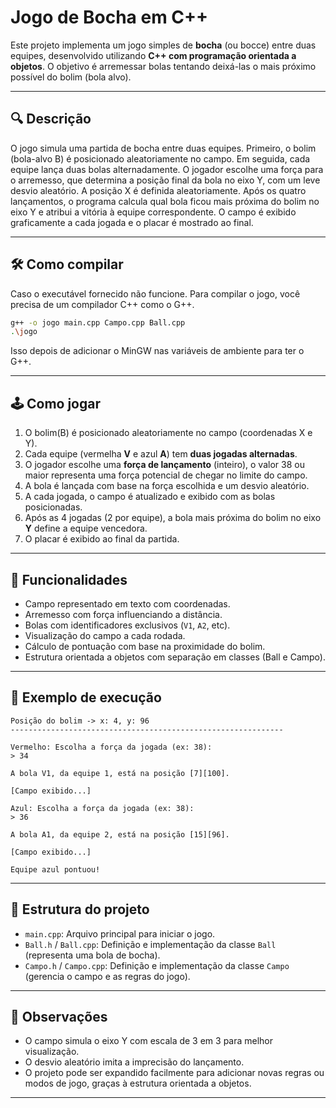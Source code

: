 # Jogo de Bocha em C++

Este projeto implementa um jogo simples de **bocha** (ou bocce) entre duas equipes, desenvolvido utilizando **C++ com programação orientada a objetos**.
O objetivo é arremessar bolas tentando deixá-las o mais próximo possível do bolim (bola alvo).


---

## 🔍 Descrição

O jogo simula uma partida de bocha entre duas equipes. Primeiro, o bolim (bola-alvo B) é posicionado aleatoriamente no campo. Em seguida, cada equipe lança duas bolas alternadamente. O jogador escolhe uma força para o arremesso, que determina a posição final da bola no eixo Y, com um leve desvio aleatório. A posição X é definida aleatoriamente. Após os quatro lançamentos, o programa calcula qual bola ficou mais próxima do bolim no eixo Y e atribui a vitória à equipe correspondente. O campo é exibido graficamente a cada jogada e o placar é mostrado ao final.


---

## 🛠️ Como compilar

Caso o executável fornecido não funcione.
Para compilar o jogo, você precisa de um compilador C++ como o G++.

```bash
g++ -o jogo main.cpp Campo.cpp Ball.cpp
.\jogo
```

Isso depois de adicionar o MinGW nas variáveis de ambiente para ter o G++.

---

## 🕹️ Como jogar

1. O bolim(B) é posicionado aleatoriamente no campo (coordenadas X e Y).
2. Cada equipe (vermelha **V** e azul **A**) tem **duas jogadas alternadas**.
3. O jogador escolhe uma **força de lançamento** (inteiro), o valor 38 ou maior representa uma força potencial de chegar no limite do campo.
4. A bola é lançada com base na força escolhida e um desvio aleatório.
5. A cada jogada, o campo é atualizado e exibido com as bolas posicionadas.
6. Após as 4 jogadas (2 por equipe), a bola mais próxima do bolim no eixo **Y** define a equipe vencedora.
7. O placar é exibido ao final da partida.

---

## 📅 Funcionalidades

- Campo representado em texto com coordenadas.
- Arremesso com força influenciando a distância.
- Bolas com identificadores exclusivos (`V1`, `A2`, etc).
- Visualização do campo a cada rodada.
- Cálculo de pontuação com base na proximidade do bolim.
- Estrutura orientada a objetos com separação em classes (Ball e Campo).

---

## 📆 Exemplo de execução

```
Posição do bolim -> x: 4, y: 96
-------------------------------------------------------------

Vermelho: Escolha a força da jogada (ex: 38):
> 34

A bola V1, da equipe 1, está na posição [7][100].

[Campo exibido...]

Azul: Escolha a força da jogada (ex: 38):
> 36

A bola A1, da equipe 2, está na posição [15][96].

[Campo exibido...]

Equipe azul pontuou!
```

---

## 📁 Estrutura do projeto

- `main.cpp`: Arquivo principal para iniciar o jogo.
- `Ball.h` / `Ball.cpp`: Definição e implementação da classe `Ball` (representa uma bola de bocha).
- `Campo.h` / `Campo.cpp`: Definição e implementação da classe `Campo` (gerencia o campo e as regras do jogo).

---

## 📌 Observações

- O campo simula o eixo Y com escala de 3 em 3 para melhor visualização.
- O desvio aleatório imita a imprecisão do lançamento.
- O projeto pode ser expandido facilmente para adicionar novas regras ou modos de jogo, graças à estrutura orientada a objetos.


---




